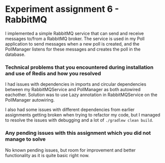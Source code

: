 # Experiment assignment 6 - RabbitMQ

I implemented a simple RabbitMQ service that can send and receive messages to/from a RabbitMQ broker. The service is used in my Poll application to send messages when a new poll is created, and the PollManager listens for these messages and creates the poll in the database.

### Technical problems that you encountered during installation and use of Redis and how you resolved

I had issues with dependencies in imports and circular dependencies between my RabbitMQService and PollManager as both autowired eachother. Solution was to use Lazy annotation in RabbitMQService on the PollManager autowiring.

I also had some issues with different dependencies from earlier assignments getting broken when trying to refactor my code, but I managed to resolve the issues with debugging and a lot of `./gradlew clean build`.

### Any pending issues with this assignment which you did not manage to solve

No known pending issues, but room for improvement and better functionality as it is quite basic right now.
